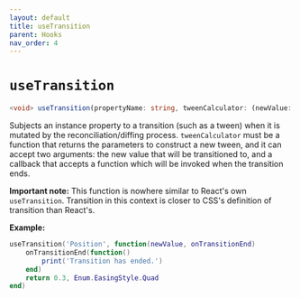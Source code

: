```yaml
---
layout: default
title: useTransition
parent: Hooks
nav_order: 4
---
```


# `useTransition`

```ts
<void> useTransition(propertyName: string, tweenCalculator: (newValue: any, onTransitionEnd: (callback: function) => void) => TweenInfo)
```

Subjects an instance property to a transition (such as a tween) when it is mutated by the reconciliation/diffing process. `tweenCalculator` must be a function that returns the parameters to construct a new tween, and it can accept two arguments: the new value that will be transitioned to, and a callback that accepts a function which will be invoked when the transition ends.

**Important note:** This function is nowhere similar to React's own `useTransition`. Transition in this context is closer to CSS's definition of transition than React's.

**Example:**
```lua
useTransition('Position', function(newValue, onTransitionEnd)
    onTransitionEnd(function()
        print('Transition has ended.')
    end)
    return 0.3, Enum.EasingStyle.Quad
end)
```